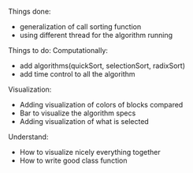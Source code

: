 
Things done: 
- generalization of call sorting function 
- using different thread for the algorithm running

Things to do:
  Computationally:
  - add algorithms(quickSort, selectionSort, radixSort)
  - add time control to all the algorithm

  Visualization:
  - Adding visualization of colors of blocks compared
  - Bar to visualize the algorithm specs
  - Adding visualization of what is selected

Understand:
  - How to visualize nicely everything together
  - How to write good class function
